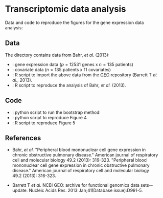 # Transcriptomic data analysis

Data and code to reproduce the figures for the gene expression data analysis:

## Data

The  [](Data) directory contains data from Bahr, *et al.* (2013):

- [](Data/GSE42057_Y.csv): gene expression data ($p=12531$ genes x $n=135$ patients)
- [](Data/GSE42057_X.csv): covariate data ($n=135$ patients x $11$ covariates)
- [](Data/GSE42057_import.R): R script to import the above data from the [GEO](https://www.ncbi.nlm.nih.gov/geo/) repository (Barrett T *et al.*, 2013).
- [](Data/GSE42057_lm.R): R script to reproduce the analysis of Bahr, *et al.* (2013).

## Code

- [](Genetics_Data_analysis/genetic_analysis.py): python script to run the bootstrap method
- [](Genetics_confidence_curves): python script to reproduce Figure 4
- [](Volcano_plot/genetics_volcano_plot.R): R script to reproduce Figure 5


## References

- Bahr, *et al.* "Peripheral blood mononuclear cell gene expression in chronic obstructive pulmonary disease." American journal of respiratory cell and molecular biology 49.2 (2013): 316-323. "Peripheral blood mononuclear cell gene expression in chronic obstructive pulmonary disease." American journal of respiratory cell and molecular biology 49.2 (2013): 316-323.

-  Barrett T *et al.* NCBI GEO: archive for functional genomics data sets--update.
Nucleic Acids Res. 2013 Jan;41(Database issue):D991-5.